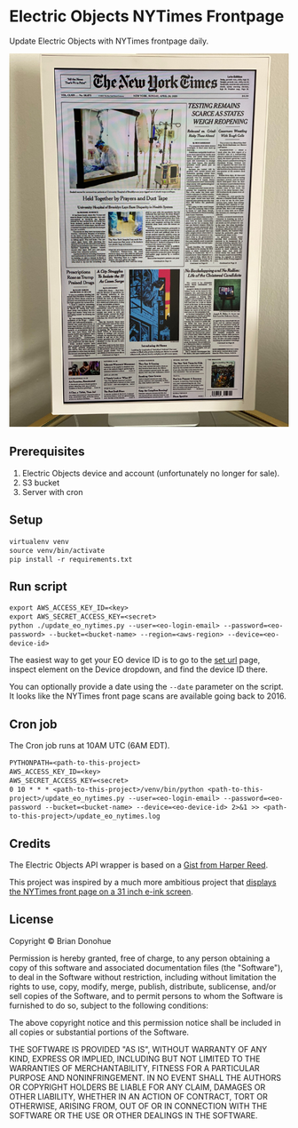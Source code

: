 # Electric Objects NYTimes Frontpage

Update Electric Objects with NYTimes frontpage daily.

![](/screenshot.jpg)

## Prerequisites

1. Electric Objects device and account (unfortunately no longer for sale).
2. S3 bucket
3. Server with cron

## Setup

```
virtualenv venv
source venv/bin/activate
pip install -r requirements.txt
```

## Run script

```
export AWS_ACCESS_KEY_ID=<key>
export AWS_SECRET_ACCESS_KEY=<secret>
python ./update_eo_nytimes.py --user=<eo-login-email> --password=<eo-password> --bucket=<bucket-name> --region=<aws-region> --device=<eo-device-id>
```

The easiest way to get your EO device ID is to go to the [set url](https://www.electricobjects.com/set_url) page, inspect element on the Device dropdown, and find the device ID there.

You can optionally provide a date using the `--date` parameter on the script. It looks like the NYTimes front page scans are available going back to 2016.

## Cron job

The Cron job runs at 10AM UTC (6AM EDT).

```
PYTHONPATH=<path-to-this-project>
AWS_ACCESS_KEY_ID=<key>
AWS_SECRET_ACCESS_KEY=<secret>
0 10 * * * <path-to-this-project>/venv/bin/python <path-to-this-project>/update_eo_nytimes.py --user=<eo-login-email> --password=<eo-password --bucket=<bucket-name> --device=<eo-device-id> 2>&1 >> <path-to-this-project>/update_eo_nytimes.log
```

## Credits

The Electric Objects API wrapper is based on a [Gist from Harper Reed](https://gist.github.com/harperreed/693288fc14ad35f75d09).

This project was inspired by a much more ambitious project that [displays the NYTimes front page on a 31 inch e-ink screen](https://onezero.medium.com/the-morning-paper-revisited-35b407822494).

## License

Copyright &copy; Brian Donohue

Permission is hereby granted, free of charge, to any person obtaining a copy of this software and associated documentation files (the "Software"), to deal in the Software without restriction, including without limitation the rights to use, copy, modify, merge, publish, distribute, sublicense, and/or sell copies of the Software, and to permit persons to whom the Software is furnished to do so, subject to the following conditions:

The above copyright notice and this permission notice shall be included in all copies or substantial portions of the Software.

THE SOFTWARE IS PROVIDED "AS IS", WITHOUT WARRANTY OF ANY KIND, EXPRESS OR IMPLIED, INCLUDING BUT NOT LIMITED TO THE WARRANTIES OF MERCHANTABILITY, FITNESS FOR A PARTICULAR PURPOSE AND NONINFRINGEMENT. IN NO EVENT SHALL THE AUTHORS OR COPYRIGHT HOLDERS BE LIABLE FOR ANY CLAIM, DAMAGES OR OTHER LIABILITY, WHETHER IN AN ACTION OF CONTRACT, TORT OR OTHERWISE, ARISING FROM, OUT OF OR IN CONNECTION WITH THE SOFTWARE OR THE USE OR OTHER DEALINGS IN THE SOFTWARE.
